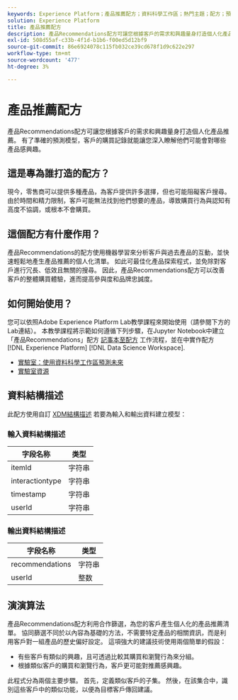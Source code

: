```yaml
---
keywords: Experience Platform；產品推薦配方；資料科學工作區；熱門主題；配方；預先建置配方
solution: Experience Platform
title: 產品推薦配方
description: 產品Recommendations配方可讓您根據客戶的需求和興趣量身打造個人化產品推薦。 有了準確的預測模型，客戶的購買記錄就能讓您深入瞭解他們可能會對哪些產品感興趣。
exl-id: 508d55af-c33b-4f1d-b1b6-f00ed5d12bf9
source-git-commit: 86e6924078c115fb032ce39cd678f1d9c622e297
workflow-type: tm+mt
source-wordcount: '477'
ht-degree: 3%

---
```


# 產品推薦配方

產品Recommendations配方可讓您根據客戶的需求和興趣量身打造個人化產品推薦。 有了準確的預測模型，客戶的購買記錄就能讓您深入瞭解他們可能會對哪些產品感興趣。

## 這是專為誰打造的配方？

現今，零售商可以提供多種產品，為客戶提供許多選擇，但也可能阻礙客戶搜尋。 由於時間和精力限制，客戶可能無法找到他們想要的產品，導致購買行為與認知有高度不協調，或根本不會購買。

## 這個配方有什麼作用？

產品Recommendations的配方使用機器學習來分析客戶與過去產品的互動，並快速輕鬆地產生產品推薦的個人化清單。 如此可最佳化產品探索程式，並免除對客戶進行冗長、低效且無關的搜尋。 因此，產品Recommendations配方可以改善客戶的整體購買體驗，進而提高參與度和品牌忠誠度。

## 如何開始使用？

您可以依照Adobe Experience Platform Lab教學課程來開始使用（請參閱下方的Lab連結）。 本教學課程將示範如何遵循下列步驟，在Jupyter Notebook中建立「產品Recommendations」配方 [記事本至配方](../jupyterlab/create-a-model.md) 工作流程，並在中實作配方 [!DNL Experience Platform] [!DNL Data Science Workspace].

* [實驗室：使用資料科學工作區預測未來](https://expleague.azureedge.net/labs/L777/index.html)
* [實驗室資源](https://github.com/adobe/experience-platform-dsw-reference/tree/master/Summit/2019/resources)

## 資料結構描述

此配方使用自訂 [XDM結構描述](../../xdm/schema/field-dictionary.md) 若要為輸入和輸出資料建立模型：

### 輸入資料結構描述

| 字段名称 | 类型 |
| --- | --- |
| itemId | 字符串 |
| interactiontype | 字符串 |
| timestamp | 字符串 |
| userId | 字符串 |

### 輸出資料結構描述

| 字段名称 | 类型 |
| --- | --- |
| recommendations | 字符串 |
| userId | 整数 |

## 演演算法

產品Recommendations配方利用合作篩選，為您的客戶產生個人化的產品推薦清單。 協同篩選不同於以內容為基礎的方法，不需要特定產品的相關資訊，而是利用客戶對一組產品的歷史偏好設定。 這項強大的建議技術使用兩個簡單的假設：
* 有些客戶有類似的興趣，且可透過比較其購買和瀏覽行為來分組。
* 根據類似客戶的購買和瀏覽行為，客戶更可能對推薦感興趣。

此程式分為兩個主要步驟。 首先，定義類似客戶的子集。 然後，在該集合中，識別這些客戶中的類似功能，以便為目標客戶傳回建議。
